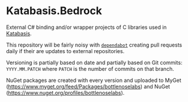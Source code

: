 # Katabasis.Bedrock

External C# binding and/or wrapper projects of C libraries used in [Katabasis](https://github.com/bottlenoselabs/katabasis).

This repository will be fairly noisy with [`dependabot`](https://github.com/dependabot) creating pull requests daily if their are updates to external repositories.

Versioning is partially based on date and partially based on Git commits: `YYYY.MM.PATCH` where `PATCH` is the number of commits on that branch.

NuGet packages are created with every version and uploaded to MyGet (https://www.myget.org/feed/Packages/bottlenoselabs) and NuGet (https://www.nuget.org/profiles/bottlenoselabs).